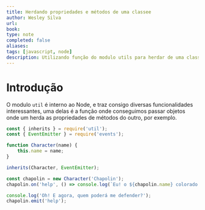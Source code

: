 ```yaml
---
title: Herdando propriedades e métodos de uma classee
author: Wesley Silva
url:
book:
type: note
completed: false
aliases:
tags: [javascript, node]
description: Utilizando função do modulo utils para herdar de uma classe para outra
---
```

# Introdução
O modulo `util` é interno ao Node, e traz consigo diversas funcionalidades interessantes, uma delas é a função onde conseguimos passar objetos onde um herda as propriedades de métodos do outro, por exemplo.

```js
const { inherits } = require('util');
const { EventEmitter } = require('events');

function Character(name) {
	this.name = name;
}

inherits(Character, EventEmitter);

const chapolin = new Character('Chapolin');
chapolin.on('help', () => console.log(`Eu! o ${chapolin.name} colorado!`));

console.log('Oh! E agora, quem poderá me defender?');
chapolin.emit('help');
```

